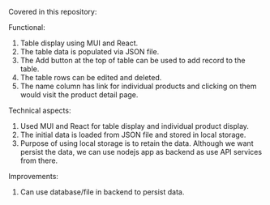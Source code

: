 Covered in this repository:

Functional:

1. Table display using MUI and React.
2. The table data is populated via JSON file.
3. The Add button at the top of table can be used to add record to the table.
4. The table rows can be edited and deleted.
5. The name column has link for individual products and clicking on them would visit the product detail page.

Technical aspects:

1. Used MUI and React for table display and individual product display.
2. The initial data is loaded from JSON file and stored in local storage.
3. Purpose of using local storage is to retain the data. Although we want persist the data, we can use nodejs app as backend as use API services from there.

Improvements:

1. Can use database/file in backend to persist data.